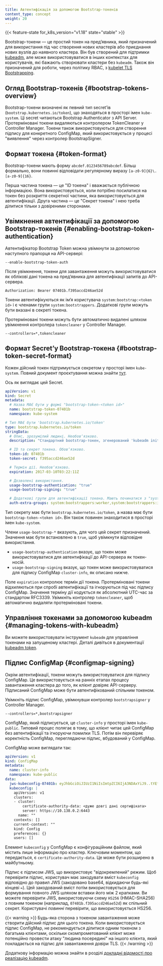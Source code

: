 ```yaml
---
title: Автентифікація за допомогою Bootstrap-токенів
content_type: concept
weight: 20
---
```


<!-- overview -->

{{< feature-state for_k8s_version="v1.18" state="stable" >}}

Bootstrap-токени — це простий токен на предʼявника, який призначений для використання під час створення нових кластерів або приєднання нових вузлів до наявного кластера. Він був створений для підтримки [kubeadm](/uk/docs/reference/setup-tools/kubeadm/), але може використовуватися в інших контекстах для користувачів, які бажають створювати кластери без `kubeadm`. Також він призначений для роботи, через політику RBAC, з [kubelet TLS Bootstrapping](/uk/docs/reference/access-authn-authz/kubelet-tls-bootstrapping/).

<!-- body -->

## Огляд Bootstrap-токенів {#bootstrap-tokens-overview}

Bootstrap-токени визначені як певний тип secretʼів (`bootstrap.kubernetes.io/token`), що знаходяться в просторі імен `kube-system`. Ці secret читаються Bootstrap Authenticator з API Server. Протерміновані токени видаляються контролером TokenCleaner у Controller Manager. Токени також використовуються для створення підпису для конкретного ConfigMap, який використовується у процесі "виявлення" через контролер BootstrapSigner.

## Формат токена {#token-format}

Bootstrap-токени мають форму `abcdef.0123456789abcdef`. Більш формально, вони повинні відповідати регулярному виразу `[a-z0-9]{6}\.[a-z0-9]{16}`.

Перша частина токена — це "ID токена" і вважається публічною інформацією. Вона використовується, коли потрібно посилатися на токен без розкриття секретної частини, яка використовується для автентифікації. Друга частина — це "Секрет токена" і нею треба ділитися тільки з довіреними сторонами.

## Увімкнення автентифікації за допомогою Bootstrap-токенів {#enabling-bootstrap-token-authentication}

Автентифікатор Bootstrap Token можна увімкнути за допомогою наступного прапорця на API-сервері:

```none
--enable-bootstrap-token-auth
```

Після увімкнення, токени для завантаження можуть використовуватися як облікові дані токена на предʼявника для автентифікації запитів до API-сервера.

```http
Authorization: Bearer 07401b.f395accd246ae52d
```

Токени автентифікуються як імʼя користувача `system:bootstrap:<token id>` і є членами групи `system:bootstrappers`. Додаткові групи можуть бути вказані в секреті токена.

Протерміновані токени можуть бути автоматично видалені шляхом увімкнення контролера `tokencleaner` у Controller Manager.

```none
--controllers=*,tokencleaner
```

## Формат Secretʼу Bootstrap-токена {#bootstrap-token-secret-format}

Кожен дійсний токен підтримується секретом у просторі імен `kube-system`. Повний документ проєктування можна знайти [тут](https://git.k8s.io/design-proposals-archive/cluster-lifecycle/bootstrap-discovery.md).

Ось як виглядає цей Secret.

```yaml
apiVersion: v1
kind: Secret
metadata:
  # Назва МАЄ бути у формі "bootstrap-token-<token id>"
  name: bootstrap-token-07401b
  namespace: kube-system

# Тип МАЄ бути 'bootstrap.kubernetes.io/token'
type: bootstrap.kubernetes.io/token
stringData:
  # Опис, зрозумілий людині. Необовʼязково.
  description: "Стандартний bootstrap-токен, згенерований 'kubeadm init'."

  # ID та секрет токена. Обовʼязково.
  token-id: 07401b
  token-secret: f395accd246ae52d

  # Термін дії. Необовʼязково.
  expiration: 2017-03-10T03:22:11Z

  # Дозволені використання.
  usage-bootstrap-authentication: "true"
  usage-bootstrap-signing: "true"

  # Додаткові групи для автентифікації токена. Мають починатися з "system:bootstrappers:"
  auth-extra-groups: system:bootstrappers:worker,system:bootstrappers:ingress
```

Тип секрету має бути `bootstrap.kubernetes.io/token`, а назва має бути `bootstrap-token-<token id>`. Він також повинен знаходитися в просторі імен `kube-system`.

Члени `usage-bootstrap-*` вказують, для чого цей секрет призначений. Значення має бути встановлено в `true`, щоб увімкнути відповідне використання.

* `usage-bootstrap-authentication` вказує, що токен може використовуватися для автентифікації до API-сервера як токен-носій.
* `usage-bootstrap-signing` вказує, що токен може використовуватися для підпису ConfigMap `cluster-info`, як описано нижче.

Поле `expiration` контролює термін дії токена. Протерміновані токени відхиляються при спробі автентифікації та ігноруються під час підпису ConfigMap. Значення терміну дії кодується як абсолютний UTC-час за стандартом RFC3339. Увімкніть контролер `tokencleaner`, щоб автоматично видаляти протерміновані токени.

## Управління токенами за допомогою kubeadm {#managing-tokens-with-kubeadm}

Ви можете використовувати інструмент `kubeadm` для управління токенами на запущеному кластері. Деталі дивіться в документації [kubeadm token](/uk/docs/reference/setup-tools/kubeadm/kubeadm-token/).

## Підпис ConfigMap {#configmap-signing}

Окрім автентифікації, токени можуть використовуватися для підпису ConfigMap. Це використовується на ранніх етапах процесу завантаження кластера до того, як клієнт довіряє API-серверу. Підписаний ConfigMap може бути автентифікований спільним токеном.

Увімкніть підпис ConfigMap, увімкнувши контролер `bootstrapsigner` у Controller Manager.

```none
--controllers=*,bootstrapsigner
```

ConfigMap, який підписується, це `cluster-info` у просторі імен `kube-public`. Типовий процес полягає в тому, що клієнт читає цей ConfigMap без автентифікації та ігноруючи помилки TLS. Потім він перевіряє коректність ConfigMap, переглядаючи підпис, вбудований у ConfigMap.

ConfigMap може виглядати так:

```yaml
apiVersion: v1
kind: ConfigMap
metadata:
  name: cluster-info
  namespace: kube-public
data:
  jws-kubeconfig-07401b: eyJhbGciOiJIUzI1NiIsImtpZCI6IjA3NDAxYiJ9..tYEfbo6zDNo40MQE07aZcQX2m3EB2rO3NuXtxVMYm9U
  kubeconfig: |
    apiVersion: v1
    clusters:
    - cluster:
        certificate-authority-data: <дуже довгі дані сертифіката>
        server: https://10.138.0.2:6443
      name: ""
    contexts: []
    current-context: ""
    kind: Config
    preferences: {}
    users: []
```

Елемент `kubeconfig` у ConfigMap є конфігураційним файлом, який містить лише інформацію про кластер. Ключовим моментом, що передається, є `certificate-authority-data`. Це може бути розширено в майбутньому.

Підпис є підписом JWS, що використовує "відокремлений" режим. Щоб перевірити підпис, користувач має закодувати вміст `kubeconfig` відповідно до правил JWS (закодовано base64, відкидаючи будь-які кінцеві `=`). Цей закодований вміст потім використовується для формування повного JWS шляхом вставки його між 2 крапками. Ви можете перевірити JWS, використовуючи схему `HS256` (HMAC-SHA256) з повним токеном (наприклад, `07401b.f395accd246ae52d`) як спільний секрет. Користувачі _повинні_ перевірити, що використовується HS256.

{{< warning >}}
Будь-яка сторона з токеном завантаження може створити дійсний підпис для цього токена. Коли використовується підпис ConfigMap, не рекомендується ділитися одним токеном з багатьма клієнтами, оскільки скомпрометований клієнт може потенційно провести атаку "людина посередині" на іншого клієнта, який покладається на підпис для завантаження довіри TLS.
{{< /warning >}}

Додаткову інформацію можна знайти в розділі [докладні відомості про реалізацію kubeadm](/uk/docs/reference/setup-tools/kubeadm/implementation-details/).
